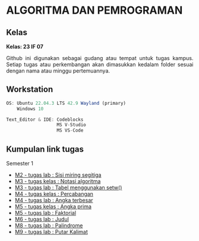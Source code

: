 <h1> ALGORITMA DAN PEMROGRAMAN </h1>
<h2>Kelas</h2>
<b>Kelas: 23 IF 07</b> <br>
<p style="text-align: justify">Github ini digunakan sebagai gudang atau tempat untuk tugas kampus. Setiap
tugas atau perkembangan akan dimasukkan kedalam folder sesuai dengan nama atau minggu pertemuannya.</p>

<h2>Workstation</h2>

```js
OS: Ubuntu 22.04.3 LTS 42.9 Wayland (primary)
    Windows 10

Text_Editor & IDE: Codeblocks
                   MS V-Studio
                   MS VS-Code
```
## Kumpulan link tugas
Semester 1
- [M2 - tugas lab   : Sisi miring segitiga](M2Lab_Segitiga/main.cpp)
- [M3 - tugas kelas : Notasi algoritma](M3Kelas_Notasi/README.md)
- [M3 - tugas lab   : Tabel menggunakan setw()](M3Lab_Tabel/main.cpp)
- [M4 - tugas kelas : Percabangan](M4Kelas_Percabangan)
- [M4 - tugas lab   : Angka terbesar](M4Lab_AngkaTerbesar)
- [M5 - tugas kelas : Angka prima](M5Kelas_BilanganPrima)
- [M5 - tugas lab   : Faktorial](M5Lab_Faktorial)
- [M6 - tugas lab   : Judul](M6Lab_TabelJudul)
- [M8 - tugas lab   : Palindrome](M8Lab_Palindrome)
- [M9 - tugas lab   : Putar Kalimat](M9Lab_PutarKalimat)
